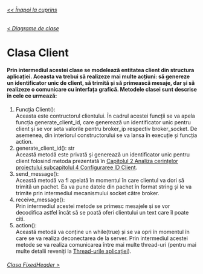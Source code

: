 ###### [<< Înapoi la cuprins](../Cuprins.md)
###### [< Diagrame de clase](03.%20Diagrama%20de%20clase.md)
# Clasa Client
#### Prin intermediul acestei clase se modelează entitatea client din structura aplicației. Aceasta va trebui să realizeze mai multe acțiuni: să genereze un identificator unic de client, să trimită și să primească mesaje, dar și să realizeze o comunicare cu interfața grafică. Metodele clasei sunt descrise în cele ce urmează:
1. Funcția Client():  
Aceasta este contructorul clientului. În cadrul acestei funcții se va apela funcția generate_client_id, care generează un identificator unic pentru client și se vor seta valorile pentru broker_ip respectiv broker_socket. De asemenea, din interiorul constructorului se va lansa în execuție și funcția action. 
2. generate_client_id(): str  
Această metodă este privată și generează un identificator unic pentru client folosind metoda prezentată în [Capitolul 2 Analiza cerințelor proiectului subcapitolul 4 Configuraree ID Client](../Capitolul%202%20Analiza%20cerințelor%20proiectului/04.%20Configurare%20ID%20Client.md).
3. send_message():  
Această metodă va fi apelată în momentul în care clientul va dori să trimită un pachet. Ea va pune datele din pachet în format string și le va trimite prin intermediul mecanismului socket către broker.
4. receive_message():  
Prin intermediul acestei metode se primesc mesajele și se vor decodifica astfel încât să se poată oferi clientului un text care îl poate citi.
5. action():  
Această metodă va conține un while(true) și se va opri în momentul în care se va realiza deconectarea de la server. Prin intermediul acestei metode se va realiza comunicarea între mai multe thread-uri (pentru mai multe detalii reveniți la [Thread-urile aplicației](02.%20Thread-urile%20aplicației.md)).
###### [Clasa FixedHeader >](05.%20FixedHeader.md)
